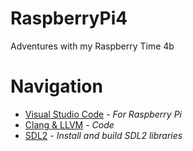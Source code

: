 # RaspberryPi4
Adventures with my Raspberry Time 4b 

# Navigation
*  [Visual Studio Code](VsCode.md) - *For Raspberry Pi*
*  [Clang & LLVM](ClangAndLLVM.md) - *Code*
*  [SDL2](SDL2.md) - *Install and build SDL2 libraries*

